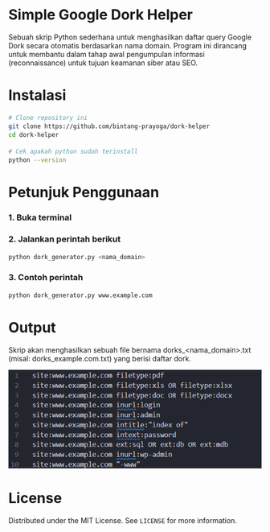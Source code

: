 # Simple Google Dork Helper

Sebuah skrip Python sederhana untuk menghasilkan daftar query Google Dork secara otomatis berdasarkan nama domain. Program ini dirancang untuk membantu dalam tahap awal pengumpulan informasi (reconnaissance) untuk tujuan keamanan siber atau SEO.

# Instalasi

```sh
# Clone repository ini
git clone https://github.com/bintang-prayoga/dork-helper
cd dork-helper

# Cek apakah python sudah terinstall
python --version
```

# Petunjuk Penggunaan

### 1. Buka terminal

### 2. Jalankan perintah berikut

```sh
python dork_generator.py <nama_domain>
```

### 3. Contoh perintah

```sh
python dork_generator.py www.example.com
```

# Output

Skrip akan menghasilkan sebuah file bernama dorks\_<nama_domain>.txt (misal: dorks_example.com.txt) yang berisi daftar dork.

![Contoh output program](/assets/contoh_output.png)

# License

Distributed under the MIT License. See `LICENSE` for more information.
